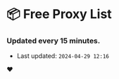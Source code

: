 # :package: Free Proxy List
### Updated every 15 minutes.

- Last updated: `2024-04-29 12:16`

:heart:
